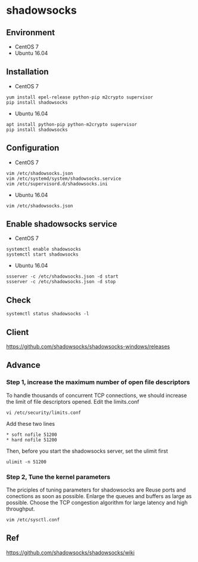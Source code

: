# shadowsocks

## Environment

* CentOS 7
* Ubuntu 16.04

## Installation

* CentOS 7
```
yum install epel-release python-pip m2crypto supervisor
pip install shadowsocks
```

* Ubuntu 16.04
```
apt install python-pip python-m2crypto supervisor
pip install shadowsocks
```

## Configuration

* CentOS 7
```
vim /etc/shadowsocks.json
vim /etc/systemd/system/shadowsocks.service
vim /etc/supervisord.d/shadowsocks.ini
```

* Ubuntu 16.04
```
vim /etc/shadowsocks.json
```

## Enable shadowsocks service

* CentOS 7
```
systemctl enable shadowsocks
systemctl start shadowsocks
```

* Ubuntu 16.04
```
ssserver -c /etc/shadowsocks.json -d start
ssserver -c /etc/shadowsocks.json -d stop
```

## Check

`systemctl status shadowsocks -l`

## Client
https://github.com/shadowsocks/shadowsocks-windows/releases

## Advance

### Step 1, increase the maximum number of open file descriptors
To handle thousands of concurrent TCP connections, we should increase the limit of file descriptors opened.
Edit the limits.conf

```
vi /etc/security/limits.conf
```

Add these two lines

```
* soft nofile 51200
* hard nofile 51200
```

Then, before you start the shadowsocks server, set the ulimit first

```
ulimit -n 51200
```

### Step 2, Tune the kernel parameters

The priciples of tuning parameters for shadowsocks are
Reuse ports and conections as soon as possible.
Enlarge the queues and buffers as large as possible.
Choose the TCP congestion algorithm for large latency and high throughput.

```
vim /etc/sysctl.conf
```

## Ref
https://github.com/shadowsocks/shadowsocks/wiki
